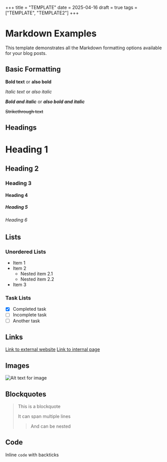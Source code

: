 +++
title = "TEMPLATE"
date = 2025-04-16
draft = true
tags = ["TEMPLATE", "TEMPLATE2"]
+++


# Markdown Examples

This template demonstrates all the Markdown formatting options available for your blog posts.

## Basic Formatting

**Bold text** or __also bold__

*Italic text* or _also italic_

***Bold and italic*** or ___also bold and italic___

~~Strikethrough text~~

## Headings

# Heading 1
## Heading 2
### Heading 3
#### Heading 4
##### Heading 5
###### Heading 6

## Lists

### Unordered Lists
- Item 1
- Item 2
  - Nested item 2.1
  - Nested item 2.2
- Item 3

### Task Lists
- [x] Completed task
- [ ] Incomplete task
- [ ] Another task

## Links

[Link to external website](https://example.com)
[Link to internal page](/blog/another-post)

## Images

![Alt text for image](https://picsum.photos/200)

## Blockquotes

> This is a blockquote
> 
> It can span multiple lines
>
> > And can be nested

## Code

Inline `code` with backticks
